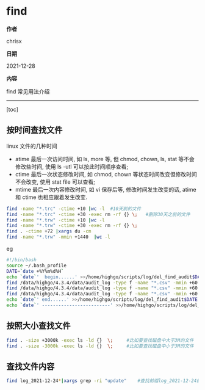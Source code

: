 # find

**作者**

chrisx

**日期**

2021-12-28

**内容**

find 常见用法介绍

---

[toc]

## 按时间查找文件

linux 文件的几种时间

* atime 最后一次访问时间, 如 ls, more 等, 但 chmod, chown, ls, stat 等不会修改些时间, 使用 ls -utl 可以按此时间顺序查看;
* ctime 最后一次状态修改时间, 如 chmod, chown 等状态时间改变但修改时间不会改变, 使用 stat file 可以查看;
* mtime 最后一次内容修改时间, 如 vi 保存后等, 修改时间发生改变的话, atime 和 ctime 也相应跟着发生改变.

```sh
find -name "*.trc" -ctime +10 |wc -l  #10天前的文件
find -name "*.trc" -ctime +30 -exec rm -rf {} \;   #删除30天之前的文件
find -name "*.trw" -ctime +10 |wc -l
find -name "*.trw" -ctime +30 -exec rm -rf {} \;
find . -ctime +72 |xargs du -cm
find -name "*.trw" -mmin +1440  |wc -l

```

eg

```sh
#!/bin/bash
source ~/.bash_profile
DATE=`date +%Y%m%d%H`
echo `date`'  begin......' >>/home/highgo/scripts/log/del_find_audit$DATE
find /data/highgo/4.3.4/data/audit_log -type f -name "*.csv" -mmin +60  |wc -l >>/home/highgo/scripts/log/del_find_audit$DATE
find /data/highgo/4.3.4/data/audit_log -type f -name "*.csv" -mmin +60 -exec ls -atlh {} \; >>/home/highgo/scripts/del_find_audit$DATE
find /data/highgo/4.3.4/data/audit_log -type f -name "*.csv" -mmin +60 -exec rm  -f {} \; >>/home/highgo/scripts/log/del_find_audit$DATE
echo `date`' end......' >>/home/highgo/scripts/log/del_find_audit$DATE
echo `date`' -------------------------' >>/home/highgo/scripts/log/del_find_audit$DATE

```

## 按照大小查找文件

```sh
find . -size +3000k -exec ls -ld {}  \;     #比如要查找磁盘中大于3M的文件
find . -size -3000k -exec ls -ld {}  \;     #比如要查找磁盘中小于3M的文件

```

## 查找文件内容

```sh
find log_2021-12-24*|xargs grep -ri "update"    #查找前缀log_2021-12-24的所有文件，带有update的内容

```
